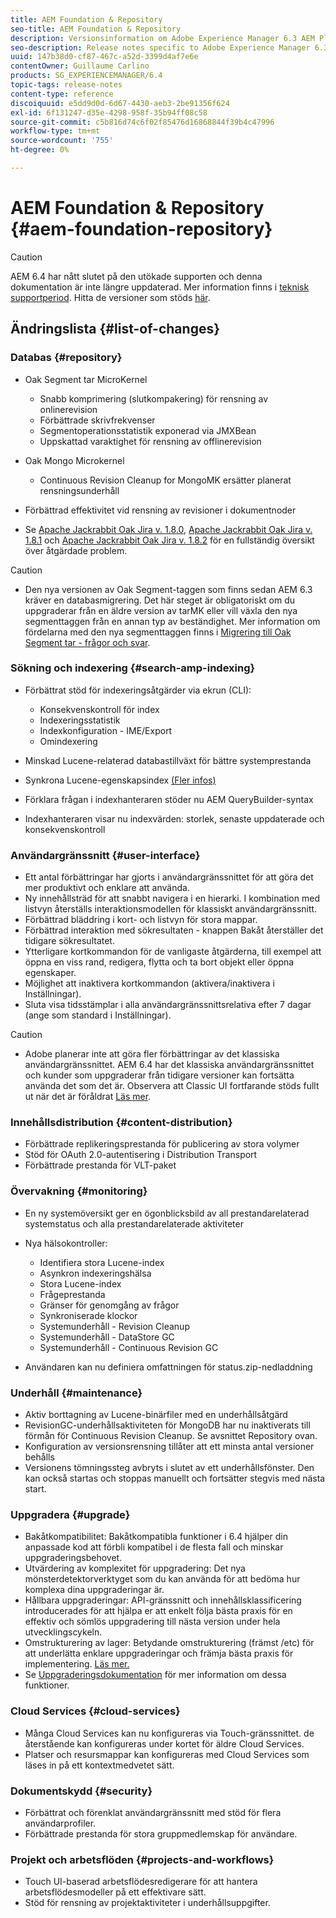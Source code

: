 ```yaml
---
title: AEM Foundation & Repository
seo-title: AEM Foundation & Repository
description: Versionsinformation om Adobe Experience Manager 6.3 AEM Platform och Repository.
seo-description: Release notes specific to Adobe Experience Manager 6.3 AEM Platform and Repository.
uuid: 147b38d0-cf87-467c-a52d-3399d4af7e6e
contentOwner: Guillaume Carlino
products: SG_EXPERIENCEMANAGER/6.4
topic-tags: release-notes
content-type: reference
discoiquuid: e5dd9d0d-6d67-4430-aeb3-2be91356f624
exl-id: 6f131247-d35e-4298-958f-35b94ff08c58
source-git-commit: c5b816d74c6f02f85476d16868844f39b4c47996
workflow-type: tm+mt
source-wordcount: '755'
ht-degree: 0%

---
```


# AEM Foundation &amp; Repository {#aem-foundation-repository}

>[!CAUTION]
>
>AEM 6.4 har nått slutet på den utökade supporten och denna dokumentation är inte längre uppdaterad. Mer information finns i [teknisk supportperiod](https://helpx.adobe.com/support/programs/eol-matrix.html). Hitta de versioner som stöds [här](https://experienceleague.adobe.com/docs/).

## Ändringslista {#list-of-changes}

### Databas {#repository}

* Oak Segment tar MicroKernel

   * Snabb komprimering (slutkompakering) för rensning av onlinerevision
   * Förbättrade skrivfrekvenser
   * Segmentoperationsstatistik exponerad via JMXBean
   * Uppskattad varaktighet för rensning av offlinerevision

* Oak Mongo Microkernel

   * Continuous Revision Cleanup for MongoMK ersätter planerat rensningsunderhåll

* Förbättrad effektivitet vid rensning av revisioner i dokumentnoder
* Se [Apache Jackrabbit Oak Jira v. 1.8.0](https://archive.apache.org/dist/jackrabbit/oak/1.8.0/RELEASE-NOTES.txt), [Apache Jackrabbit Oak Jira v. 1.8.1](https://archive.apache.org/dist/jackrabbit/oak/1.8.1/RELEASE-NOTES.txt) och [Apache Jackrabbit Oak Jira v. 1.8.2](https://archive.apache.org/dist/jackrabbit/oak/1.8.2/RELEASE-NOTES.txt) för en fullständig översikt över åtgärdade problem.

>[!CAUTION]
>
>* Den nya versionen av Oak Segment-taggen som finns sedan AEM 6.3 kräver en databasmigrering. Det här steget är obligatoriskt om du uppgraderar från en äldre version av tarMK eller vill växla den nya segmenttaggen från en annan typ av beständighet. Mer information om fördelarna med den nya segmenttaggen finns i [Migrering till Oak Segment tar - frågor och svar](/help/sites-deploying/revision-cleanup.md#migrating-to-oak-segment-tar).
>


### Sökning och indexering {#search-amp-indexing}

* Förbättrat stöd för indexeringsåtgärder via ekrun (CLI):

   * Konsekvenskontroll för index
   * Indexeringsstatistik
   * Indexkonfiguration - IME/Export
   * Omindexering

* Minskad Lucene-relaterad databastillväxt för bättre systemprestanda
* Synkrona Lucene-egenskapsindex [(Fler infos)](https://wiki.apache.org/jackrabbit/Synchronous%20Lucene%20Property%20Indexes)
* Förklara frågan i indexhanteraren stöder nu AEM QueryBuilder-syntax
* Indexhanteraren visar nu indexvärden: storlek, senaste uppdaterade och konsekvenskontroll

### Användargränssnitt {#user-interface}

* Ett antal förbättringar har gjorts i användargränssnittet för att göra det mer produktivt och enklare att använda.
* Ny innehållsträd för att snabbt navigera i en hierarki. I kombination med listvyn återställs interaktionsmodellen för klassiskt användargränssnitt.
* Förbättrad bläddring i kort- och listvyn för stora mappar.
* Förbättrad interaktion med sökresultaten - knappen Bakåt återställer det tidigare sökresultatet.
* Ytterligare kortkommandon för de vanligaste åtgärderna, till exempel att öppna en viss rand, redigera, flytta och ta bort objekt eller öppna egenskaper.
* Möjlighet att inaktivera kortkommandon (aktivera/inaktivera i Inställningar).
* Sluta visa tidsstämplar i alla användargränssnittsrelativa efter 7 dagar (ange som standard i Inställningar).

>[!CAUTION]
>
>* Adobe planerar inte att göra fler förbättringar av det klassiska användargränssnittet. AEM 6.4 har det klassiska användargränssnittet och kunder som uppgraderar från tidigare versioner kan fortsätta använda det som det är. Observera att Classic UI fortfarande stöds fullt ut när det är föråldrat [Läs mer](/help/sites-deploying/ui-recommendations.md).
>


### Innehållsdistribution {#content-distribution}

* Förbättrade replikeringsprestanda för publicering av stora volymer
* Stöd för OAuth 2.0-autentisering i Distribution Transport
* Förbättrade prestanda för VLT-paket

### Övervakning {#monitoring}

* En ny systemöversikt ger en ögonblicksbild av all prestandarelaterad systemstatus och alla prestandarelaterade aktiviteter
* Nya hälsokontroller:

   * Identifiera stora Lucene-index
   * Asynkron indexeringshälsa
   * Stora Lucene-index
   * Frågeprestanda
   * Gränser för genomgång av frågor
   * Synkroniserade klockor
   * Systemunderhåll - Revision Cleanup
   * Systemunderhåll - DataStore GC
   * Systemunderhåll - Continuous Revision GC

* Användaren kan nu definiera omfattningen för status.zip-nedladdning

### Underhåll {#maintenance}

* Aktiv borttagning av Lucene-binärfiler med en underhållsåtgärd
* RevisionGC-underhållsaktiviteten för MongoDB har nu inaktiverats till förmån för Continuous Revision Cleanup. Se avsnittet Repository ovan.
* Konfiguration av versionsrensning tillåter att ett minsta antal versioner behålls
* Versionens tömningssteg avbryts i slutet av ett underhållsfönster. Den kan också startas och stoppas manuellt och fortsätter stegvis med nästa start.

### Uppgradera {#upgrade}

* Bakåtkompatibilitet: Bakåtkompatibla funktioner i 6.4 hjälper din anpassade kod att förbli kompatibel i de flesta fall och minskar uppgraderingsbehovet.
* Utvärdering av komplexitet för uppgradering: Det nya mönsterdetektorverktyget som du kan använda för att bedöma hur komplexa dina uppgraderingar är.
* Hållbara uppgraderingar: API-gränssnitt och innehållsklassificering introducerades för att hjälpa er att enkelt följa bästa praxis för en effektiv och sömlös uppgradering till nästa version under hela utvecklingscykeln.
* Omstrukturering av lager: Betydande omstrukturering (främst /etc) för att underlätta enklare uppgraderingar och främja bästa praxis för implementering. [Läs mer.](/help/sites-deploying/repository-restructuring.md)
* Se [Uppgraderingsdokumentation](/help/sites-deploying/upgrade.md) för mer information om dessa funktioner.

### Cloud Services {#cloud-services}

* Många Cloud Services kan nu konfigureras via Touch-gränssnittet. de återstående kan konfigureras under kortet för äldre Cloud Services.
* Platser och resursmappar kan konfigureras med Cloud Services som läses in på ett kontextmedvetet sätt.

### Dokumentskydd {#security}

* Förbättrat och förenklat användargränssnitt med stöd för flera användarprofiler.
* Förbättrade prestanda för stora gruppmedlemskap för användare.

### Projekt och arbetsflöden {#projects-and-workflows}

* Touch UI-baserad arbetsflödesredigerare för att hantera arbetsflödesmodeller på ett effektivare sätt.
* Stöd för rensning av projektaktiviteter i underhållsuppgifter.
